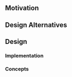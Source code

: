 ## Motivation

<!--
What use cases are we trying to accommodate?
(Focus on the problem and save design ideas for the next section.)
-->

## Design Alternatives

<!--
How could we accommodate the use cases above?
Is "do nothing" an option?
-->

## Design

<!--
Which design should we implement? Why?
What are the pros and cons of this design?
What will this design look like to developers?
What will this design look like to end users?
-->

### Implementation

<!--
How you would implement the design in Javascript?
How you would implement the design in C++?
What parts of the Mapbox GL ecosystem will need to change to accomodate this design?
Are there any important edge cases?
-->

### Concepts

<!--
How will we teach this design?
What terminology would work best for new concepts introduced by this design?
What existing precedents support the new concepts?
Where do the concepts set new precedents?
-->
